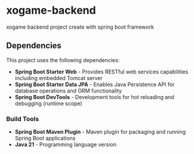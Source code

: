 # xogame-backend

xogame backend project create with spring boot framework

## Dependencies

This project uses the following dependencies:

-   **Spring Boot Starter Web** - Provides RESTful web services capabilities including embedded Tomcat server
-   **Spring Boot Starter Data JPA** - Enables Java Persistence API for database operations and ORM functionality
-   **Spring Boot DevTools** - Development tools for hot reloading and debugging (runtime scope)

### Build Tools

-   **Spring Boot Maven Plugin** - Maven plugin for packaging and running Spring Boot applications
-   **Java 21** - Programming language version
